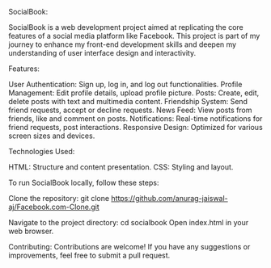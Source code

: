 SocialBook:

SocialBook is a web development project aimed at replicating the core features of a social media platform like Facebook. This project is part of my journey to enhance my front-end development skills and 
deepen my understanding of user interface design and interactivity.

Features:

User Authentication: Sign up, log in, and log out functionalities.
Profile Management: Edit profile details, upload profile picture.
Posts: Create, edit, delete posts with text and multimedia content.
Friendship System: Send friend requests, accept or decline requests.
News Feed: View posts from friends, like and comment on posts.
Notifications: Real-time notifications for friend requests, post interactions.
Responsive Design: Optimized for various screen sizes and devices.

Technologies Used:

HTML: Structure and content presentation.
CSS: Styling and layout.

To run SocialBook locally, follow these steps:

Clone the repository:
git clone https://github.com/anurag-jaiswal-aj/Facebook.com-Clone.git

Navigate to the project directory:
cd socialbook
Open index.html in your web browser.

Contributing:
Contributions are welcome! If you have any suggestions or improvements, feel free to submit a pull request.
